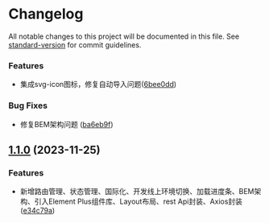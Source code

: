 # Changelog

All notable changes to this project will be documented in this file. See [standard-version](https://github.com/conventional-changelog/standard-version) for commit guidelines.

### Features

* 集成svg-icon图标，修复自动导入问题([6bee0dd](https://github.com/YuluoY/mood-blog-front/commit/6bee0dd3082aa7c95674d28195329274b352c46f))


### Bug Fixes

* 修复BEM架构问题 ([ba6eb9f](https://github.com/YuluoY/mood-blog-front/commit/ba6eb9f90f109742cf1fc02656cd3b34a132169b))

## [1.1.0](https://github.com/YuluoY/mood-blog-front/compare/v0.0.1...v1.1.0) (2023-11-25)


### Features

* 新增路由管理、状态管理、国际化、开发线上环境切换、加载进度条、BEM架构、引入Element Plus组件库、Layout布局、rest Api封装、Axios封装([e34c79a](https://github.com/YuluoY/mood-blog-front/commit/e34c79a09c87eadd170b9d1a95ed947d5d0efe83))
